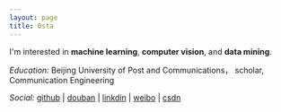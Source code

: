 ```yaml
---
layout: page
title: 0sta
---
```


I'm interested in **machine learning**, **computer vision**, and **data mining**.
  
*Education:* Beijing University of Post and Communications， 
scholar, Communication Engineering


*Social:*  [github](http://github.com/charlesfuture) | [douban](http://www.douban.com/people/58561660/) | [linkdin](http://www.linkedin.com/pub/%E6%B5%8E%E6%9C%9D-%E5%BC%A0/92/824/843) | [weibo](ttp://weibo.com/u/1677213335) | [csdn](http://blog.csdn.net/tanyuanwudi)
    
